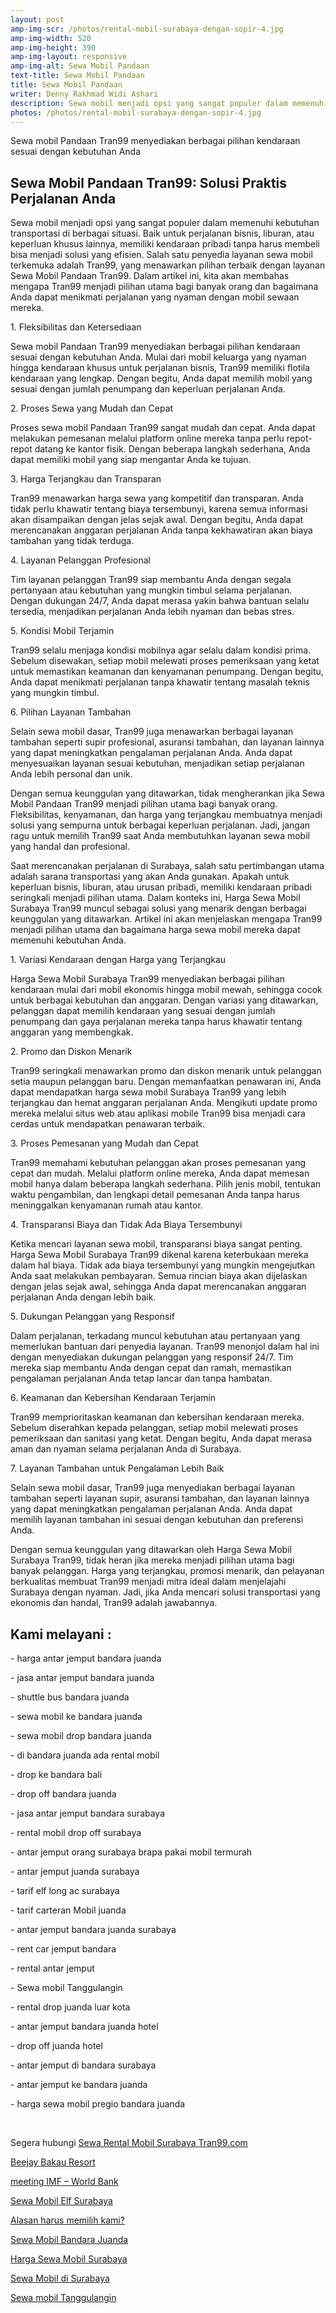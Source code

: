 ```yaml
---
layout: post
amp-img-scr: /photos/rental-mobil-surabaya-dengan-sopir-4.jpg
amp-img-width: 520
amp-img-height: 390
amp-img-layout: responsive
amp-img-alt: Sewa Mobil Pandaan
text-title: Sewa Mobil Pandaan
title: Sewa Mobil Pandaan
writer: Denny Rakhmad Widi Ashari
description: Sewa mobil menjadi opsi yang sangat populer dalam memenuhi kebutuhan transportasi di berbagai situasi.
photos: /photos/rental-mobil-surabaya-dengan-sopir-4.jpg
---
```

<p class="post">Sewa mobil Pandaan Tran99 menyediakan berbagai pilihan kendaraan sesuai dengan kebutuhan Anda</p>

<h2 class="post">Sewa Mobil Pandaan Tran99: Solusi Praktis Perjalanan Anda</h2>
<p class="post">Sewa mobil menjadi opsi yang sangat populer dalam memenuhi kebutuhan transportasi di berbagai situasi. Baik untuk perjalanan bisnis, liburan, atau keperluan khusus lainnya, memiliki kendaraan pribadi tanpa harus membeli bisa menjadi solusi yang efisien. Salah satu penyedia layanan sewa mobil terkemuka adalah Tran99, yang menawarkan pilihan terbaik dengan layanan Sewa Mobil Pandaan Tran99. Dalam artikel ini, kita akan membahas mengapa Tran99 menjadi pilihan utama bagi banyak orang dan bagaimana Anda dapat menikmati perjalanan yang nyaman dengan mobil sewaan mereka.</p>

<p class="post">1. Fleksibilitas dan Ketersediaan</p>
<p class="post">Sewa mobil Pandaan Tran99 menyediakan berbagai pilihan kendaraan sesuai dengan kebutuhan Anda. Mulai dari mobil keluarga yang nyaman hingga kendaraan khusus untuk perjalanan bisnis, Tran99 memiliki flotila kendaraan yang lengkap. Dengan begitu, Anda dapat memilih mobil yang sesuai dengan jumlah penumpang dan keperluan perjalanan Anda.</p>

<p class="post">2. Proses Sewa yang Mudah dan Cepat</p>
<p class="post">Proses sewa mobil Pandaan Tran99 sangat mudah dan cepat. Anda dapat melakukan pemesanan melalui platform online mereka tanpa perlu repot-repot datang ke kantor fisik. Dengan beberapa langkah sederhana, Anda dapat memiliki mobil yang siap mengantar Anda ke tujuan.</p>

<amp-img class="post" src="/photos/sewa-mobil-expander-surabaya-1.jpg" width="520" height="390" layout="responsive" alt="Sewa Mobil Avanza Surabaya"></amp-img>

<p class="post">3. Harga Terjangkau dan Transparan</p>
<p class="post">Tran99 menawarkan harga sewa yang kompetitif dan transparan. Anda tidak perlu khawatir tentang biaya tersembunyi, karena semua informasi akan disampaikan dengan jelas sejak awal. Dengan begitu, Anda dapat merencanakan anggaran perjalanan Anda tanpa kekhawatiran akan biaya tambahan yang tidak terduga.</p>

<p class="post">4. Layanan Pelanggan Profesional</p>
<p class="post">Tim layanan pelanggan Tran99 siap membantu Anda dengan segala pertanyaan atau kebutuhan yang mungkin timbul selama perjalanan. Dengan dukungan 24/7, Anda dapat merasa yakin bahwa bantuan selalu tersedia, menjadikan perjalanan Anda lebih nyaman dan bebas stres.</p>

<p class="post">5. Kondisi Mobil Terjamin</p>
<p class="post">Tran99 selalu menjaga kondisi mobilnya agar selalu dalam kondisi prima. Sebelum disewakan, setiap mobil melewati proses pemeriksaan yang ketat untuk memastikan keamanan dan kenyamanan penumpang. Dengan begitu, Anda dapat menikmati perjalanan tanpa khawatir tentang masalah teknis yang mungkin timbul.</p>

<p class="post">6. Pilihan Layanan Tambahan</p>
<p class="post">Selain sewa mobil dasar, Tran99 juga menawarkan berbagai layanan tambahan seperti supir profesional, asuransi tambahan, dan layanan lainnya yang dapat meningkatkan pengalaman perjalanan Anda. Anda dapat menyesuaikan layanan sesuai kebutuhan, menjadikan setiap perjalanan Anda lebih personal dan unik.</p>

<p class="post">Dengan semua keunggulan yang ditawarkan, tidak mengherankan jika Sewa Mobil Pandaan Tran99 menjadi pilihan utama bagi banyak orang. Fleksibilitas, kenyamanan, dan harga yang terjangkau membuatnya menjadi solusi yang sempurna untuk berbagai keperluan perjalanan. Jadi, jangan ragu untuk memilih Tran99 saat Anda membutuhkan layanan sewa mobil yang handal dan profesional.</p>

<amp-img class="post" src="/photos/sewa-mobil-expander-surabaya-2.jpg" width="520" height="390" layout="responsive" alt="Sewa Mobil Avanza Surabaya"></amp-img>

<p class="post">Saat merencanakan perjalanan di Surabaya, salah satu pertimbangan utama adalah sarana transportasi yang akan Anda gunakan. Apakah untuk keperluan bisnis, liburan, atau urusan pribadi, memiliki kendaraan pribadi seringkali menjadi pilihan utama. Dalam konteks ini, Harga Sewa Mobil Surabaya Tran99 muncul sebagai solusi yang menarik dengan berbagai keunggulan yang ditawarkan. Artikel ini akan menjelaskan mengapa Tran99 menjadi pilihan utama dan bagaimana harga sewa mobil mereka dapat memenuhi kebutuhan Anda.</p>

<p class="post">1. Variasi Kendaraan dengan Harga yang Terjangkau</p>
<p class="post">Harga Sewa Mobil Surabaya Tran99 menyediakan berbagai pilihan kendaraan mulai dari mobil ekonomis hingga mobil mewah, sehingga cocok untuk berbagai kebutuhan dan anggaran. Dengan variasi yang ditawarkan, pelanggan dapat memilih kendaraan yang sesuai dengan jumlah penumpang dan gaya perjalanan mereka tanpa harus khawatir tentang anggaran yang membengkak.</p>

<p class="post">2. Promo dan Diskon Menarik</p>
<p class="post">Tran99 seringkali menawarkan promo dan diskon menarik untuk pelanggan setia maupun pelanggan baru. Dengan memanfaatkan penawaran ini, Anda dapat mendapatkan harga sewa mobil Surabaya Tran99 yang lebih terjangkau dan hemat anggaran perjalanan Anda. Mengikuti update promo mereka melalui situs web atau aplikasi mobile Tran99 bisa menjadi cara cerdas untuk mendapatkan penawaran terbaik.</p>

<p class="post">3. Proses Pemesanan yang Mudah dan Cepat</p>
<p class="post">Tran99 memahami kebutuhan pelanggan akan proses pemesanan yang cepat dan mudah. Melalui platform online mereka, Anda dapat memesan mobil hanya dalam beberapa langkah sederhana. Pilih jenis mobil, tentukan waktu pengambilan, dan lengkapi detail pemesanan Anda tanpa harus meninggalkan kenyamanan rumah atau kantor.</p>

<p class="post">4. Transparansi Biaya dan Tidak Ada Biaya Tersembunyi</p>
<p class="post">Ketika mencari layanan sewa mobil, transparansi biaya sangat penting. Harga Sewa Mobil Surabaya Tran99 dikenal karena keterbukaan mereka dalam hal biaya. Tidak ada biaya tersembunyi yang mungkin mengejutkan Anda saat melakukan pembayaran. Semua rincian biaya akan dijelaskan dengan jelas sejak awal, sehingga Anda dapat merencanakan anggaran perjalanan Anda dengan lebih baik.</p>

<p class="post">5. Dukungan Pelanggan yang Responsif</p>
<p class="post">Dalam perjalanan, terkadang muncul kebutuhan atau pertanyaan yang memerlukan bantuan dari penyedia layanan. Tran99 menonjol dalam hal ini dengan menyediakan dukungan pelanggan yang responsif 24/7. Tim mereka siap membantu Anda dengan cepat dan ramah, memastikan pengalaman perjalanan Anda tetap lancar dan tanpa hambatan.</p>

<p class="post">6. Keamanan dan Kebersihan Kendaraan Terjamin</p>
<p class="post">Tran99 memprioritaskan keamanan dan kebersihan kendaraan mereka. Sebelum diserahkan kepada pelanggan, setiap mobil melewati proses pemeriksaan dan sanitasi yang ketat. Dengan begitu, Anda dapat merasa aman dan nyaman selama perjalanan Anda di Surabaya.</p>

<p class="post">7. Layanan Tambahan untuk Pengalaman Lebih Baik</p>
<p class="post">Selain sewa mobil dasar, Tran99 juga menyediakan berbagai layanan tambahan seperti layanan supir, asuransi tambahan, dan layanan lainnya yang dapat meningkatkan pengalaman perjalanan Anda. Anda dapat memilih layanan tambahan ini sesuai dengan kebutuhan dan preferensi Anda.</p>

<p class="post">Dengan semua keunggulan yang ditawarkan oleh Harga Sewa Mobil Surabaya Tran99, tidak heran jika mereka menjadi pilihan utama bagi banyak pelanggan. Harga yang terjangkau, promosi menarik, dan pelayanan berkualitas membuat Tran99 menjadi mitra ideal dalam menjelajahi Surabaya dengan nyaman. Jadi, jika Anda mencari solusi transportasi yang ekonomis dan handal, Tran99 adalah jawabannya.</p>

<h2 class="post"></h2>
<h2 class="post">Kami melayani :</h2>
<p class="post">- harga antar jemput bandara juanda</p>
<p class="post">- jasa antar jemput bandara juanda</p>
<p class="post">- shuttle bus bandara juanda</p>
<p class="post">- sewa mobil ke bandara juanda</p>
<p class="post">- sewa mobil drop bandara juanda</p>
<p class="post">- di bandara juanda ada rental mobil</p>
<p class="post">- drop ke bandara bali</p>
<p class="post">- drop off bandara juanda</p>
<p class="post">- jasa antar jemput bandara surabaya</p>
<p class="post">- rental mobil drop off surabaya</p>
<p class="post">- antar jemput orang surabaya brapa pakai mobil termurah</p>
<p class="post">- antar jemput juanda surabaya</p>
<p class="post">- tarif elf long ac surabaya</p>
<p class="post">- tarif carteran Mobil juanda</p>
<p class="post">- antar jemput bandara juanda surabaya</p>
<p class="post">- rent car jemput bandara</p>
<p class="post">- rental antar jemput</p>
<p class="post">- Sewa mobil Tanggulangin</p>
<p class="post">- rental drop juanda luar kota</p>
<p class="post">- antar jemput bandara juanda hotel</p>
<p class="post">- drop off juanda hotel</p>
<p class="post">- antar jemput di bandara surabaya </p>
<p class="post">- antar jemput ke bandara juanda</p>
<p class="post">- harga sewa mobil pregio bandara juanda</p>
<p class="post"><br></p>
<p class="post">Segera hubungi <a href="https://tran99.com/">Sewa Rental Mobil Surabaya Tran99.com</a></p>
<p class="post"><a href="https://tran99.com/2018/04/12/beejay-bakau-resort/">Beejay Bakau Resort</a></p>
<p class="post"><a href="https://tran99.com/2018/10/05/rental-annual-meeting-imf-world-bank-di-bali/">meeting IMF – World Bank</a></p>
<p class="post"><a href="https://tran99.com/2018/09/28/sewa-mobil-elf-surabaya/">Sewa Mobil Elf Surabaya</a></p>
<p class="post"><a href="https://tran99.com/2018/11/05/keunggulan-rental-mobil-surabaya/">Alasan harus memilih kami?</a></p>
<p class="post"><a href="https://tran99.com/2018/07/23/sewa-mobil-bandara-juanda/">Sewa Mobil Bandara Juanda</a></p>
<p class="post"><a href="https://tran99.com/2018/06/21/harga-sewa-mobil-surabaya/">Harga Sewa Mobil Surabaya</a></p>
<p class="post"><a href="https://tran99.com/2018/05/27/sewa-mobil-di-surabaya/">Sewa Mobil di Surabaya</a></p>
<p class="post"><a href="https://tran99.com/2018/08/16/sewa-mobil-tanggulangin/">Sewa mobil Tanggulangin</a></p>
<p class="post"><br></p>